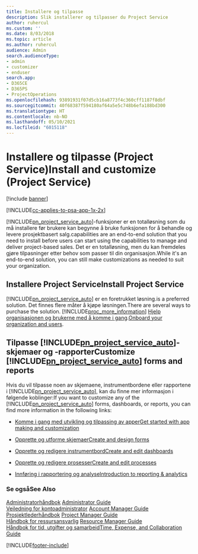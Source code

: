 ```yaml
---
title: Installere og tilpasse
description: Slik installerer og tilpasser du Project Service
author: ruhercul
ms.custom: ''
ms.date: 8/03/2018
ms.topic: article
ms.author: ruhercul
audience: Admin
search.audienceType:
- admin
- customizer
- enduser
search.app:
- D365CE
- D365PS
- ProjectOperations
ms.openlocfilehash: 93891931f07d5cb16a8773f4c360cff1187f8dbf
ms.sourcegitcommit: 40f68387f594180af64a5e5c748b6efa188bd300
ms.translationtype: HT
ms.contentlocale: nb-NO
ms.lasthandoff: 05/10/2021
ms.locfileid: "6015118"
---
```

# <a name="install-and-customize-project-service"></a><span data-ttu-id="f9206-103">Installere og tilpasse (Project Service)</span><span class="sxs-lookup"><span data-stu-id="f9206-103">Install and customize (Project Service)</span></span>

[!include [banner](../includes/psa-now-project-operations.md)]

[!INCLUDE[cc-applies-to-psa-app-1x-2x](../includes/cc-applies-to-psa-app-1x-2x.md)]

[!INCLUDE[pn_project_service_auto](../includes/pn-project-service-auto.md)]<span data-ttu-id="f9206-104">-funksjoner er en totalløsning som du må installere før brukere kan begynne å bruke funksjonen for å behandle og levere prosjektbasert salg.</span><span class="sxs-lookup"><span data-stu-id="f9206-104">capabilities are an end-to-end solution that you need to install before users can start using the capabilities to manage and deliver project-based sales.</span></span> <span data-ttu-id="f9206-105">Det er en totalløsning, men du kan fremdeles gjøre tilpasninger etter behov som passer til din organisasjon.</span><span class="sxs-lookup"><span data-stu-id="f9206-105">While it's an end-to-end solution, you can still make customizations as needed to suit your organization.</span></span>  
<!-- TODO: I expect to find the information on how to get and install this here. Please find that and add it here. Same for Project Service.--> 
  
## <a name="install-project-service"></a><span data-ttu-id="f9206-106">Installere Project Service</span><span class="sxs-lookup"><span data-stu-id="f9206-106">Install Project Service</span></span>  
 [!INCLUDE[pn_project_service_auto](../includes/pn-project-service-auto.md)] <span data-ttu-id="f9206-107">er en foretrukket løsning.</span><span class="sxs-lookup"><span data-stu-id="f9206-107">is a preferred solution.</span></span> <span data-ttu-id="f9206-108">Det finnes flere måter å kjøpe løsningen.</span><span class="sxs-lookup"><span data-stu-id="f9206-108">There are several ways to purchase the solution.</span></span> [!INCLUDE[proc_more_information](../includes/proc-more-information.md)] <span data-ttu-id="f9206-109">[Hjelp organisasjonen og brukerne med å komme i gang](/dynamics365/customerengagement/on-premises/admin/onboard-your-organization-and-users-to-dynamics-365-online).</span><span class="sxs-lookup"><span data-stu-id="f9206-109">[Onboard your organization and users](/dynamics365/customerengagement/on-premises/admin/onboard-your-organization-and-users-to-dynamics-365-online).</span></span>  
  
## <a name="customize-pn_project_service_auto-forms-and-reports"></a><span data-ttu-id="f9206-110">Tilpasse [!INCLUDE[pn_project_service_auto](../includes/pn-project-service-auto.md)]-skjemaer og -rapporter</span><span class="sxs-lookup"><span data-stu-id="f9206-110">Customize [!INCLUDE[pn_project_service_auto](../includes/pn-project-service-auto.md)] forms and reports</span></span>  
 <span data-ttu-id="f9206-111">Hvis du vil tilpasse noen av skjemaene, instrumentbordene eller rapportene i [!INCLUDE[pn_project_service_auto](../includes/pn-project-service-auto.md)], kan du finne mer informasjon i følgende koblinger:</span><span class="sxs-lookup"><span data-stu-id="f9206-111">If you want to customize any of the [!INCLUDE[pn_project_service_auto](../includes/pn-project-service-auto.md)] forms, dashboards, or reports, you can find more information in the following links:</span></span>  
  
- [<span data-ttu-id="f9206-112">Komme i gang med utvikling og tilpassing av apper</span><span class="sxs-lookup"><span data-stu-id="f9206-112">Get started with app making and customization</span></span>](/dynamics365/customerengagement/on-premises/customize/getting-started-customization)  
  
- [<span data-ttu-id="f9206-113">Opprette og utforme skjemaer</span><span class="sxs-lookup"><span data-stu-id="f9206-113">Create and design forms</span></span>](/dynamics365/customerengagement/on-premises/customize/create-design-forms)  
  
- [<span data-ttu-id="f9206-114">Opprette og redigere instrumentbord</span><span class="sxs-lookup"><span data-stu-id="f9206-114">Create and edit dashboards</span></span>](/dynamics365/customerengagement/on-premises/customize/create-edit-dashboards)  
  
- [<span data-ttu-id="f9206-115">Opprette og redigere prosesser</span><span class="sxs-lookup"><span data-stu-id="f9206-115">Create and edit processes</span></span>](/dynamics365/customerengagement/on-premises/customize/guide-staff-through-common-tasks-processes)  
  
- [<span data-ttu-id="f9206-116">Innføring i rapportering og analyse</span><span class="sxs-lookup"><span data-stu-id="f9206-116">Introduction to reporting & analytics</span></span>](/dynamics365/customerengagement/on-premises/analytics/reporting-analytics-with-dynamics-365)  
  
### <a name="see-also"></a><span data-ttu-id="f9206-117">Se også</span><span class="sxs-lookup"><span data-stu-id="f9206-117">See Also</span></span>  
 <span data-ttu-id="f9206-118">[Administratorhåndbok](../psa/admin-guide.md) </span><span class="sxs-lookup"><span data-stu-id="f9206-118">[Administrator Guide](../psa/admin-guide.md) </span></span>  
 <span data-ttu-id="f9206-119">[Veiledning for kontoadministrator](../psa/account-manager-guide.md) </span><span class="sxs-lookup"><span data-stu-id="f9206-119">[Account Manager Guide](../psa/account-manager-guide.md) </span></span>  
 <span data-ttu-id="f9206-120">[Prosjektlederhåndbok](../psa/project-manager-guide.md) </span><span class="sxs-lookup"><span data-stu-id="f9206-120">[Project Manager Guide](../psa/project-manager-guide.md) </span></span>  
 <span data-ttu-id="f9206-121">[Håndbok for ressursansvarlig](../psa/resource-manager-guide.md) </span><span class="sxs-lookup"><span data-stu-id="f9206-121">[Resource Manager Guide](../psa/resource-manager-guide.md) </span></span>  
 [<span data-ttu-id="f9206-122">Håndbok for tid, utgifter og samarbeid</span><span class="sxs-lookup"><span data-stu-id="f9206-122">Time, Expense, and Collaboration Guide</span></span>](../psa/time-expense-collaboration-guide.md)


[!INCLUDE[footer-include](../includes/footer-banner.md)]